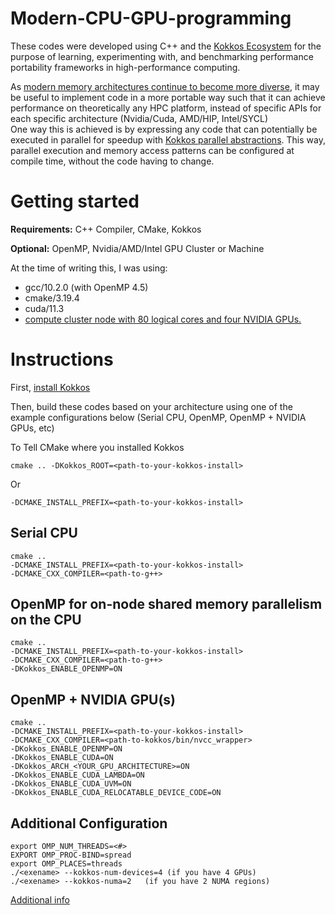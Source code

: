 # Modern-CPU-GPU-programming
These codes were developed using C++ and the [Kokkos Ecosystem](https://kokkos.org/) for the purpose 
of learning, experimenting with, and benchmarking performance portability frameworks in high-performance computing. 

As [modern memory architectures continue to become more
diverse](https://github.com/tommygorham/modern-cpu-gpu-programming/wiki/Heterogenous-Architectures#top500-comparison-november-2011---november-2021),
it may be useful to implement code in a more portable way such that it can achieve performance on theoretically any HPC platform,
instead of specific APIs for each specific architecture (Nvidia/Cuda, AMD/HIP, Intel/SYCL)   
One way this is achieved is by expressing any code that can potentially be executed in parallel for speedup with [Kokkos parallel
abstractions](https://kokkos.github.io/kokkos-core-wiki/API/core/ParallelDispatch.html). 
This way, parallel execution and memory access patterns can be configured at compile time, without the code having to
change.

# Getting started 
**Requirements:** C++ Compiler, CMake, Kokkos

**Optional:** OpenMP, Nvidia/AMD/Intel GPU Cluster or Machine 

At the time of writing this, I was using: 
* gcc/10.2.0 (with OpenMP 4.5)
* cmake/3.19.4
* cuda/11.3
* [compute cluster node with 80 logical cores and four NVIDIA GPUs.](https://wiki.simcenter.utc.edu/doku.php/clusters:firefly)

# Instructions
First, [install Kokkos](https://kokkos.org/kokkos-core-wiki/get-started/building-from-source.html#configuring-and-building-kokkos)

Then, build these codes based on your architecture using one of the example configurations below (Serial CPU, OpenMP,
OpenMP + NVIDIA GPUs, etc)

To Tell CMake where you installed Kokkos 
```
cmake .. -DKokkos_ROOT=<path-to-your-kokkos-install>
```
Or
```
-DCMAKE_INSTALL_PREFIX=<path-to-your-kokkos-install>
```

## Serial CPU   
```
cmake .. 
-DCMAKE_INSTALL_PREFIX=<path-to-your-kokkos-install>
-DCMAKE_CXX_COMPILER=<path-to-g++> 
```

## OpenMP for on-node shared memory parallelism on the CPU
```
cmake .. 
-DCMAKE_INSTALL_PREFIX=<path-to-your-kokkos-install>
-DCMAKE_CXX_COMPILER=<path-to-g++> 
-DKokkos_ENABLE_OPENMP=ON 
```

## OpenMP + NVIDIA GPU(s) 
```
cmake .. 
-DCMAKE_INSTALL_PREFIX=<path-to-your-kokkos-install>
-DCMAKE_CXX_COMPILER=<path-to-kokkos/bin/nvcc_wrapper> 
-DKokkos_ENABLE_OPENMP=ON 
-DKokkos_ENABLE_CUDA=ON
-DKokkos_ARCH_<YOUR_GPU_ARCHITECTURE>=ON 
-DKokkos_ENABLE_CUDA_LAMBDA=ON
-DKokkos_ENABLE_CUDA_UVM=ON
-DKokkos_ENABLE_CUDA_RELOCATABLE_DEVICE_CODE=ON 
```

## Additional Configuration 
```
export OMP_NUM_THREADS=<#> 
EXPORT OMP_PROC-BIND=spread
export OMP_PLACES=threads
./<exename> --kokkos-num-devices=4 (if you have 4 GPUs)
./<exename> --kokkos-numa=2   (if you have 2 NUMA regions)
```

[Additional info](https://github.com/tommygorham/modern-cpu-gpu-programming/wiki) 
